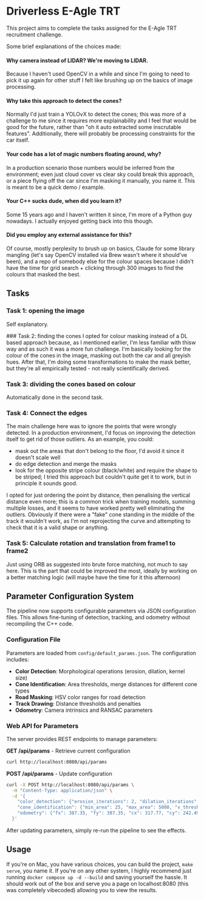 # Driverless E-Agle TRT
This project aims to complete the tasks assigned for the E-Agle TRT recruitment challenge.

Some brief explanations of the choices made:

#### Why camera instead of LIDAR? We're moving to LIDAR.
Because I haven't used OpenCV in a while and since I'm going to need to pick it up again for other stuff I felt like brushing up on the basics of image processing.

#### Why take this approach to detect the cones?
Normally I'd just train a YOLOvX to detect the cones; this was more of a challenge to me since it requires more explainability and I feel that would be good for the future, rather than "oh it auto extracted some inscrutable features". Additionally, there will probably be processing constraints for the car itself.

#### Your code has a lot of magic numbers floating around, why?
In a production scenario those numbers would be inferred from the environment; even just cloud cover vs clear sky could break this approach, or a piece flying off the car since I'm masking it manually, you name it. This is meant to be a quick demo / example.

#### Your C++ sucks dude, when did you learn it?
Some 15 years ago and I haven't written it since, I'm more of a Python guy nowadays. I actually enjoyed getting back into this though.

#### Did you employ any external assistance for this?
Of course, mostly perplexity to brush up on basics, Claude for some library mangling (let's say OpenCV installed via Brew wasn't where it should've been), and a repo of somebody else for the colour spaces because I didn't have the time for grid search + clicking through 300 images to find the colours that masked the best.

## Tasks
### Task 1: opening the image
Self explanatory.

### Task 2: finding the cones
I opted for colour masking instead of a DL based approach because, as I mentioned earlier, I'm less familiar with thisw way and as such it was a more fun challenge. I'm basically looking for the colour of the cones in the image, masking out both the car and all greyish hues. After that, I'm doing some transformations to make the mask better, but they're all empirically tested - not really scientifically derived.

### Task 3: dividing the cones based on colour
Automatically done in the second task.

### Task 4: Connect the edges
The main challenge here was to ignore the points that were wrongly detected. In a production environment, I'd focus on improving the detection itself to get rid of those outliers. As an example, you could:
- mask out the areas that don't belong to the floor, I'd avoid it since it doesn't scale well
- do edge detection and merge the masks
- look for the opposite stripe colour (black/white) and require the shape to be striped; I tried this approach but couldn't quite get it to work, but in principle it sounds good.

I opted for just ordering the point by distance, then penalising the vertical distance even more; this is a common trick when training models, summing multiple losses, and it seems to have worked pretty well eliminating the outliers. Obviously if there were a "fake" cone standing in the middle of the track it wouldn't work, as I'm not reprojecting the curve and attempting to check that it is a valid shape or anything.

### Task 5: Calculate rotation and translation from frame1 to frame2
Just using ORB as suggested into brute force matching, not much to say here. This is the part that could be improved the most, ideally by working on a better matching logic (will maybe have the time for it this afternoon)

## Parameter Configuration System

The pipeline now supports configurable parameters via JSON configuration files. This allows fine-tuning of detection, tracking, and odometry without recompiling the C++ code.

### Configuration File
Parameters are loaded from `config/default_params.json`. The configuration includes:

- **Color Detection**: Morphological operations (erosion, dilation, kernel size)
- **Cone Identification**: Area thresholds, merge distances for different cone types
- **Road Masking**: HSV color ranges for road detection
- **Track Drawing**: Distance thresholds and penalties
- **Odometry**: Camera intrinsics and RANSAC parameters

### Web API for Parameters

The server provides REST endpoints to manage parameters:

**GET /api/params** - Retrieve current configuration
```bash
curl http://localhost:8080/api/params
```

**POST /api/params** - Update configuration
```bash
curl -X POST http://localhost:8080/api/params \
  -H "Content-Type: application/json" \
  -d '{
    "color_detection": {"erosion_iterations": 2, "dilation_iterations": 3, "morph_kernel_size": 3},
    "cone_identification": {"min_area": 25, "max_area": 5000, "v_threshold": 25, "h_threshold": 12},
    "odometry": {"fx": 387.35, "fy": 387.35, "cx": 317.77, "cy": 242.49, "ransac_confidence": 0.999, "ransac_threshold": 1.0}
  }'
```

After updating parameters, simply re-run the pipeline to see the effects.

## Usage
If you're on Mac, you have various choices, you can build the project, `make serve`, you name it. If you're on any other system, I highly recommend just running `docker compose up -d --build` and saving yourself the hassle. It should work out of the box and serve you a page on localhost:8080 (this was completely vibecoded) allowing you to view the results.
